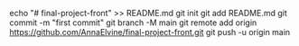 echo "# final-project-front" >> README.md
git init
git add README.md
git commit -m "first commit"
git branch -M main
git remote add origin https://github.com/AnnaElvine/final-project-front.git
git push -u origin main
